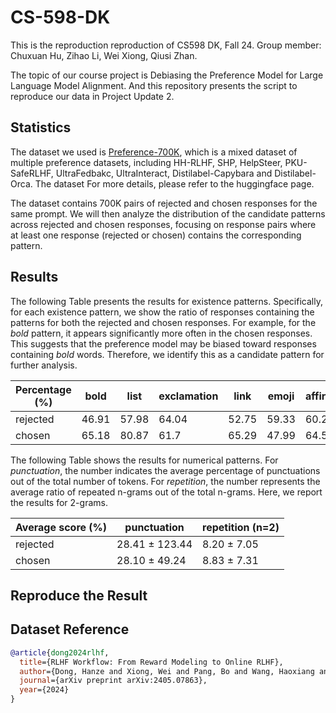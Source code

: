 # CS-598-DK
This is the reproduction reproduction of CS598 DK, Fall 24. Group member: Chuxuan Hu, Zihao Li, Wei Xiong, Qiusi Zhan.

The topic of our course project is Debiasing the Preference Model for Large Language Model Alignment. And this repository presents the script to reproduce our data in Project Update 2.

## Statistics
The dataset we used is [Preference-700K](https://huggingface.co/datasets/hendrydong/preference_700K), which is a mixed dataset of multiple preference datasets, including HH-RLHF, SHP, HelpSteer, PKU-SafeRLHF, UltraFedbakc, UltraInteract, Distilabel-Capybara and Distilabel-Orca. The dataset For more details, please refer to the huggingface page.

The dataset contains 700K pairs of rejected and chosen responses for the same prompt. We will then analyze the distribution of the candidate patterns across rejected and chosen responses, focusing on response pairs where at least one response (rejected or chosen) contains the corresponding pattern.



## Results
The following Table presents the results for existence patterns. Specifically, for each existence pattern, we show the ratio of responses containing the patterns for both the rejected and chosen responses.
For example, for the *bold* pattern, it appears significantly more often in the chosen responses. This suggests that the preference model may be biased toward responses containing *bold* words. Therefore, we identify this as a candidate pattern for further analysis.

| Percentage (%)| bold | list | exclamation | link | emoji | affirmative | capitalization | quotes |
|-----------|-----|-----|-----|-----|-----|-----|-----|-----|
| rejected    | 46.91 | 57.98 | 64.04 | 52.75 | 59.33 | 60.24 | 78.21 | 61.27 |
| chosen      | 65.18 | 80.87 | 61.7  | 65.29 | 47.99 | 64.56 | 79.95 | 71.22 |


The following Table shows the results for numerical patterns. For *punctuation*, the number indicates the average percentage of punctuations out of the total number of tokens. For *repetition*, the number represents the average ratio of repeated n-grams out of the total n-grams. Here, we report the results for 2-grams.

| Average score (%)| punctuation | repetition (n=2) |
|-------------|-------------|-------------|
| rejected         | 28.41 $\pm$ 123.44 | 8.20 $\pm$ 7.05|
| chosen           | 28.10 $\pm$  49.24 | 8.83 $\pm$ 7.31|


## Reproduce the Result


## Dataset Reference

```bibtex
@article{dong2024rlhf,
  title={RLHF Workflow: From Reward Modeling to Online RLHF},
  author={Dong, Hanze and Xiong, Wei and Pang, Bo and Wang, Haoxiang and Zhao, Han and Zhou, Yingbo and Jiang, Nan and Sahoo, Doyen and Xiong, Caiming and Zhang, Tong},
  journal={arXiv preprint arXiv:2405.07863},
  year={2024}
}
```